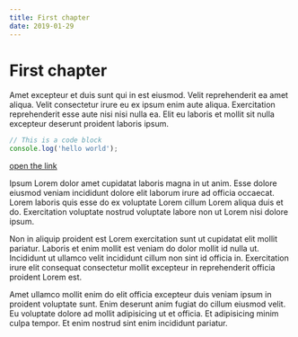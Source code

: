 ```yaml
---
title: First chapter
date: 2019-01-29
---
```


# First chapter

Amet excepteur et duis sunt qui in est eiusmod. Velit reprehenderit ea amet aliqua. Velit consectetur irure eu ex ipsum enim aute aliqua. Exercitation reprehenderit esse aute nisi nisi nulla ea. Elit eu laboris et mollit sit nulla excepteur deserunt proident laboris ipsum.

```javascript
// This is a code block
console.log('hello world');
```

[open the link](http://www.google.com)

Ipsum Lorem dolor amet cupidatat laboris magna in ut anim. Esse dolore eiusmod veniam incididunt dolore elit laborum irure ad officia occaecat. Lorem laboris quis esse do ex voluptate Lorem cillum Lorem aliqua duis et do. Exercitation voluptate nostrud voluptate labore non ut Lorem nisi dolore ipsum.

Non in aliquip proident est Lorem exercitation sunt ut cupidatat elit mollit pariatur. Laboris et enim mollit est veniam do dolor mollit id nulla ut. Incididunt ut ullamco velit incididunt cillum non sint id officia in. Exercitation irure elit consequat consectetur mollit excepteur in reprehenderit officia proident Lorem est.

Amet ullamco mollit enim do elit officia excepteur duis veniam ipsum in proident voluptate sunt. Enim deserunt anim fugiat do cillum eiusmod velit. Eu voluptate dolore ad mollit adipisicing ut et officia. Et adipisicing minim culpa tempor. Et enim nostrud sint enim incididunt pariatur.
